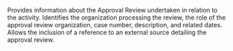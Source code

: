 Provides information about the Approval Review undertaken in relation to the activity. Identifies the organization processing the review, the role of the approval review organization, case number, description, and related dates. Allows the inclusion of a reference to an external source detailing the approval review.